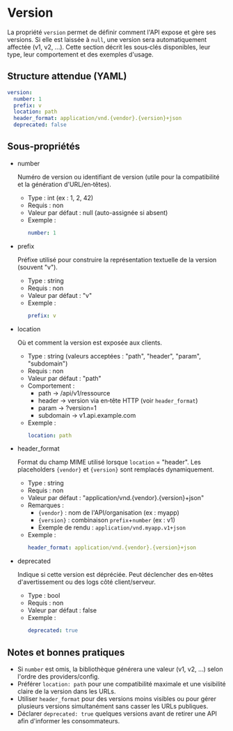 # Version

La propriété `version` permet de définir comment l'API expose et gère ses versions. Si elle est laissée à `null`, une version sera automatiquement affectée (v1, v2, …). Cette section décrit les sous‑clés disponibles, leur type, leur comportement et des exemples d'usage.


## Structure attendue (YAML)
```yaml
version:
  number: 1
  prefix: v
  location: path
  header_format: application/vnd.{vendor}.{version}+json
  deprecated: false
```


## Sous‑propriétés

- number  

    Numéro de version ou identifiant de version (utile pour la compatibilité et la génération d'URL/en‑têtes).
  - Type : int (ex : 1, 2, 42)
  - Requis : non
  - Valeur par défaut : null (auto-assignée si absent)
  - Exemple :
    ```yaml
    number: 1
    ```

- prefix  

    Préfixe utilisé pour construire la représentation textuelle de la version (souvent "v").
  - Type : string
  - Requis : non
  - Valeur par défaut : "v"
  - Exemple :
    ```yaml
    prefix: v
    ```

- location  

    Où et comment la version est exposée aux clients.
  - Type : string (valeurs acceptées : "path", "header", "param", "subdomain")
  - Requis : non
  - Valeur par défaut : "path"
  - Comportement :
    - path -> /api/v1/ressource
    - header -> version via en‑tête HTTP (voir `header_format`)
    - param -> ?version=1
    - subdomain -> v1.api.example.com
  - Exemple :
    ```yaml
    location: path
    ```

- header_format  

    Format du champ MIME utilisé lorsque `location` = "header". Les placeholders `{vendor}` et `{version}` sont remplacés dynamiquement.
  - Type : string
  - Requis : non
  - Valeur par défaut : "application/vnd.{vendor}.{version}+json"
  - Remarques :
    - `{vendor}` : nom de l'API/organisation (ex : myapp)
    - `{version}` : combinaison `prefix`+`number` (ex : v1)
    - Exemple de rendu : `application/vnd.myapp.v1+json`
  - Exemple :
    ```yaml
    header_format: application/vnd.{vendor}.{version}+json
    ```
    <!-- Vendor-specific (`vnd`) | `application/vnd.myapp.v1+json`   | Format privé, propre à ton API ou ton entreprise. -->
    <!-- Personal (`prs`)        | `application/prs.johndoe.v1+json` | Format personnel, non officiel. -->
    <!-- Experimental (`x`)      | `application/x.myapp.v1+json`     | Format expérimental, non normalisé. -->

- deprecated  

    Indique si cette version est dépréciée. Peut déclencher des en‑têtes d'avertissement ou des logs côté client/serveur.
  - Type : bool
  - Requis : non
  - Valeur par défaut : false
  - Exemple :
    ```yaml
    deprecated: true
    ```


## Notes et bonnes pratiques

- Si `number` est omis, la bibliothèque générera une valeur (v1, v2, …) selon l'ordre des providers/config.
- Préférer `location: path` pour une compatibilité maximale et une visibilité claire de la version dans les URLs.
- Utiliser `header_format` pour des versions moins visibles ou pour gérer plusieurs versions simultanément sans casser les URLs publiques.
- Déclarer `deprecated: true` quelques versions avant de retirer une API afin d'informer les consommateurs.
